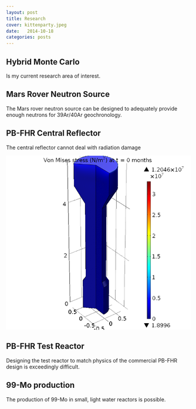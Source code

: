 ```yaml
---
layout: post
title: Research 
cover: kittenparty.jpeg
date:   2014-10-18
categories: posts
---
```


## Hybrid Monte Carlo

Is my current research area of interest.  

## Mars Rover Neutron Source

The Mars rover neutron source can be designed to adequately provide enough neutrons for 39Ar/40Ar geochronology. 

## PB-FHR Central Reflector

The central reflector cannot deal with radiation damage

![Central Reflector](/images/StressMises.gif)

## PB-FHR Test Reactor

Designing the test reactor to match physics of the commercial PB-FHR design is exceedingly difficult. 

## 99-Mo production

The production of 99-Mo in small, light water reactors is possible. 
